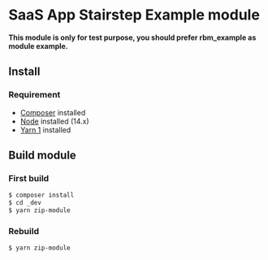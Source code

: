 # SaaS App Stairstep Example module

**This module is only for test purpose, you should prefer rbm_example as module example.**

## Install

### Requirement

* [Composer](https://getcomposer.org/doc/00-intro.md) installed
* [Node](https://nodejs.org/en/) installed (14.x)
* [Yarn 1](https://yarnpkg.com/getting-started/install) installed


## Build module

### First build

```sh
$ composer install
$ cd _dev
$ yarn zip-module
```

### Rebuild

```sh
$ yarn zip-module
```